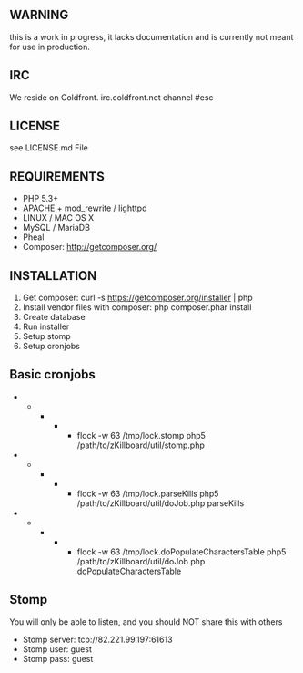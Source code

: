## WARNING
this is a work in progress, it lacks documentation and is currently
not meant for use in production.

## IRC
We reside on Coldfront.
irc.coldfront.net
channel #esc

## LICENSE
see LICENSE.md File

## REQUIREMENTS
- PHP 5.3+
- APACHE + mod_rewrite / lighttpd
- LINUX / MAC OS X
- MySQL / MariaDB
- Pheal
- Composer: http://getcomposer.org/

## INSTALLATION
1. Get composer: curl -s https://getcomposer.org/installer | php
2. Install vendor files with composer: php composer.phar install
3. Create database
4. Run installer
5. Setup stomp
6. Setup cronjobs

## Basic cronjobs
* * * * * flock -w 63 /tmp/lock.stomp php5 /path/to/zKillboard/util/stomp.php
* * * * * flock -w 63 /tmp/lock.parseKills php5 /path/to/zKillboard/util/doJob.php parseKills
* * * * * flock -w 63 /tmp/lock.doPopulateCharactersTable php5 /path/to/zKillboard/util/doJob.php doPopulateCharactersTable

## Stomp
You will only be able to listen, and you should NOT share this with others
- Stomp server: tcp://82.221.99.197:61613
- Stomp user: guest
- Stomp pass: guest
